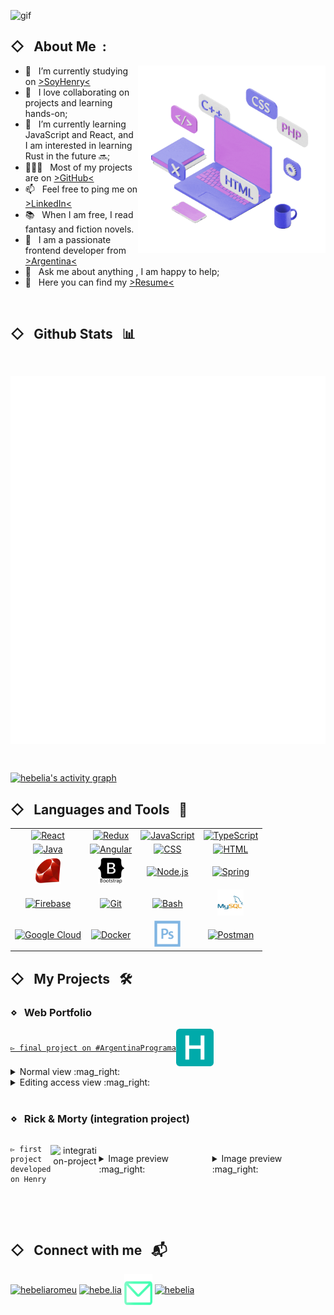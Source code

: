 <!-- ## Hey 👋, I'm Hebe Lia! -->
<div style="justify-content: center; padding-top:20px;">
<p >

<!-- [![SVG](https://readme-typing-svg.demolab.com?font=Consola&size=35&pause=1000&color=49F7DE&width=435&lines=Hi%2C+%F0%9F%91%8B%F0%9F%8F%BB+I'm+Hebe+Lia;%E2%9C%85+Full+Stack+Developer+from+Argentina;Nice+to+meet+you+~)]() -->
<img style="justify-content: center; padding-top:20px; " alt="gif" src="https://readme-typing-svg.demolab.com?font=Consola&size=35&pause=1000&color=8647F7&width=435&lines=Hi%2C+%F0%9F%91%8B%F0%9F%8F%BB+I'm+Hebe+Lia;%E2%9C%94+Full+Stack+Dev.;Nice+to+meet+you!+%5E%5E" />
</p>
</div>

<!--  -->
<!-- https://readme-typing-svg.demolab.com/demo/ -->

<!-- about me -->
<div>

## ◇ &nbsp; About Me &nbsp;:

<img align="right" alt="GIF" src="/assets/3.gif" width="300px" height="300px"/>

- 🎯 &nbsp; I’m currently studying on [>SoyHenry<](https://www.soyhenry.com/)
- 🤝 &nbsp; I love collaborating on projects and learning hands-on;
- 🌱 &nbsp; I’m currently learning JavaScript and React, and I am interested in learning Rust in the future 🔜;
- 👨🏻‍💻 &nbsp; Most of my projects are on [>GitHub<](https://github.com/hebelia?tab=repositories)
- 📫 &nbsp; Feel free to ping me on [>LinkedIn<](https://www.linkedin.com/in/hebeliaromeu/)
- 📚 &nbsp; When I am free, I read fantasy and fiction novels.
- 📌 &nbsp; I am a passionate frontend developer from [>Argentina<](https://g.co/kgs/iJQ7Lu)
- 💬 &nbsp; Ask me about anything , I am happy to help;
- 📝 &nbsp; Here you can find my [>Resume<](https://drive.google.com/file/d/1tDK03zVd83FzXb5vAaXOUsmacSsT05JK/view?usp=sharing)

</div>
<!--  -->
<br/>

<!-- github stats -->

<div >

## ◇ &nbsp; Github Stats &nbsp; 📊

<!-- ![Most Used Languages](https://raw.githubusercontent.com/hebelia/github-stat/master/generated/languages.svg#gh-dark-mode-only)

![Stats Overview](https://raw.githubusercontent.com/hebelia/github-stat/master/generated/overview.svg#gh-dark-mode-only) -->

<!-- ![GitHub Stats](https://github-readme-stats.vercel.app/api?username=hebelia) -->

<!-- ![Most Used Languages](https://raw.githubusercontent.com/hebelia/github-stat/master/generated/languages.svg)
![Stats Overview](https://raw.githubusercontent.com/hebelia/github-stat/master/generated/overview.svg) -->

</div>
<div style="display: flex; justify-content: center;">

<!-- GitHub Stats -->
<div  align="center">
  <h2 align="right"></h2>
  <img align="center"src="https://raw.githubusercontent.com/hebelia/github-stat/master/generated/languages.svg#gh-dark-mode-only" alt="Most Used Languages">
  <img align="center" src="https://raw.githubusercontent.com/hebelia/github-stat/master/generated/overview.svg#gh-dark-mode-only" alt="Stats Overview">
  <h2 align="right"></h2>
</div>

</div>

<br>
  <a href="https://github.com/hebelia/github-readme-activity-graph"><img alt="hebelia's activity graph" src="https://github-readme-activity-graph.vercel.app/graph/?username=hebelia&bg_color=0c0c17&color=12e3a4&line=#8512e3&point=FFFFFF&hide_border=true" /></a>

<!--  -->

<br>

<!-- languages and tools -->
<div>

## ◇ &nbsp; Languages and Tools &nbsp; 🔨

<table align="center">
  <tr>
    <td align="center">
      <a href="https://reactjs.org/" target="_blank">
        <img src="https://raw.githubusercontent.com/hebelia/README_icons/main/language_and_tools/square/react/react.svg" alt="React" height="42px">
      </a>
    </td>
    <td align="center">
      <a href="https://redux.js.org/" target="_blank">
        <img src="https://raw.githubusercontent.com/hebelia/README_icons/main/language_and_tools/square/redux/redux.svg" alt="Redux" height="42px">
      </a>
    </td>
    <td align="center">
      <a href="https://developer.mozilla.org/en-US/docs/Web/JavaScript" target="_blank">
        <img src="https://raw.githubusercontent.com/hebelia/README_icons/main/language_and_tools/square/javascript/javascript.svg" alt="JavaScript" height="42px">
      </a>
    </td>
    <td align="center">
      <a href="https://www.typescriptlang.org/" target="_blank">
        <img src="https://raw.githubusercontent.com/hebelia/README_icons/main/language_and_tools/square/typescript/typescript.svg" alt="TypeScript" height="42px">
      </a>
    </td>

  </tr>
  <tr>
    <td align="center">
      <a href="https://www.java.com" target="_blank">
        <img src="https://raw.githubusercontent.com/hebelia/README_icons/main/language_and_tools/square/java/java.svg" alt="Java" height="42px">
      </a>
    </td>
    <td align="center">
      <a href="https://angular.io/" target="_blank">
        <img src="https://raw.githubusercontent.com/hebelia/README_icons/main/language_and_tools/square/angular/angular.svg" alt="Angular" height="42px">
      </a>
    </td>
    <td align="center">
      <a href="https://developer.mozilla.org/en-US/docs/Web/CSS" target="_blank">
        <img src="https://raw.githubusercontent.com/hebelia/README_icons/main/language_and_tools/square/css/css.svg" alt="CSS" height="42px">
      </a>
    </td>
    <td align="center">
      <a href="https://developer.mozilla.org/en-US/docs/Web/HTML" target="_blank">
        <img src="https://raw.githubusercontent.com/hebelia/README_icons/main/language_and_tools/square/html/html.svg" alt="HTML" height="42px">
      </a>
    </td>

  </tr>
  <tr>
    <td align="center">
      <a href="https://www.ruby-lang.org/en/" target="_blank">
        <img src="https://raw.githubusercontent.com/devicons/devicon/master/icons/ruby/ruby-original.svg" alt="Ruby" width="42px" height="42px">
      </a>
    </td>
    <td align="center">
      <a href="https://getbootstrap.com" target="_blank" rel="noreferrer">
        <img src="https://raw.githubusercontent.com/devicons/devicon/master/icons/bootstrap/bootstrap-plain-wordmark.svg" alt="Bootstrap" width="42px" height="42px">
      </a>
    </td>
    <td align="center">
      <a href="https://nodejs.org" target="_blank">
        <img src="https://raw.githubusercontent.com/hebelia/README_icons/main/language_and_tools/square/node/node.svg" alt="Node.js" height="42px">
      </a>
    </td>
    <td align="center">
      <a href="https://spring.io/" target="_blank" rel="noreferrer">
        <img src="https://www.vectorlogo.zone/logos/springio/springio-icon.svg" alt="Spring" height="42px">
      </a>
    </td>

  </tr>
  <tr>
    <td align="center">
      <a href="https://firebase.google.com/" target="_blank">
        <img src="https://raw.githubusercontent.com/hebelia/README_icons/main/language_and_tools/square/firebase/firebase.svg" alt="Firebase" height="42px">
      </a>
    </td>
    <td align="center">
      <a href="https://git-scm.com/" target="_blank">
        <img src="https://raw.githubusercontent.com/hebelia/README_icons/main/language_and_tools/square/git-scm/git-scm.svg" alt="Git" height="42px">
      </a>
    </td>
    <td align="center">
      <a href="https://www.gnu.org/software/bash/" target="_blank">
        <img src="https://raw.githubusercontent.com/hebelia/README_icons/main/language_and_tools/square/bash/bash.svg" alt="Bash" height="42px">
      </a>
    </td>
    <td align="center">
      <a href="https://www.mysql.com/" target="_blank" rel="noreferrer">
        <img src="https://raw.githubusercontent.com/devicons/devicon/master/icons/mysql/mysql-original-wordmark.svg" alt="MySQL" width="42px" height="42px">
      </a>
    </td>

  </tr>
  <tr>
    <td align="center">
      <a href="https://cloud.google.com/" target="_blank">
        <img src="https://raw.githubusercontent.com/hebelia/README_icons/main/language_and_tools/square/google-cloud/google-cloud.svg" alt="Google Cloud" height="42px">
      </a>
    </td>
    <td align="center">
      <a href="https://www.docker.com/" target="_blank">
        <img src="https://raw.githubusercontent.com/hebelia/README_icons/main/language_and_tools/square/docker/docker.svg" alt="Docker" height="42px">
      </a>
    </td>
    <td align="center">
      <a href="https://www.photoshop.com/en" target="_blank" rel="noreferrer">
        <img src="https://raw.githubusercontent.com/devicons/devicon/master/icons/photoshop/photoshop-line.svg" alt="Photoshop" height="42px">
      </a>
    </td>
    <td align="center">
      <a href="https://postman.com" target="_blank" rel="noreferrer">
        <img src="https://www.vectorlogo.zone/logos/getpostman/getpostman-icon.svg" alt="Postman" height="42px">
      </a>
    </td>

  </tr>
</table>

</div>

<!-- github projects -->

## ◇ &nbsp; My Projects &nbsp; 🛠️

<div align="center">

<div align="left">

### ⋄ &nbsp; Web Portfolio

<a href="https://github.com/hebelia/front-end" target="_blank"> 
<!-- <img alt="portfolio" src="/assets/android-chrome-192x192.png" height="68" align="left"> </a> -->

<div style="display: flex; align-items: center;">

  <div style="flex: 1;" height="100">

    ▻ final project on #ArgentinaPrograma

  </div>
  <div style="flex: 1; text-align: center;" height="50px">

<a href="https://github.com/hebelia/front-end">
<img alt="final-project-argprog" src="./assets/android-chrome-192x192.png"  height="60px" align="left">
</a>
  </div>
</div>

<details>
  <summary> <a> Normal view :mag_right: </a></summary>

![Visualización1](/assets/portfolio.png)

</details>
<details>
  <summary> <a> Editing access view :mag_right:</a></summary>

![Visualización2](/assets/edit-view.png)

</details>

<br />
</div>

</div>

### ⋄ &nbsp; Rick & Morty (integration project)

<div style="display: flex; align-items: center;">

  <div style="flex: 1;" height="100">

    ▻ first project developed on Henry

  </div>
  <div style="flex: 1; text-align: center;" height="50px">

<a href="https://github.com/hebelia/Integration-Project">
<img alt="integration-project" src="./assets/favicon.ico"  height="60px" align="left">
</a>

</div>

<details>
  <summary> <a> Image preview :mag_right: </a></summary>

![Visualización1](/assets/rnm-pc.png)

</details>
<details>
  <summary> <a> Image preview :mag_right:</a></summary>

![Visualización2](/assets/rnm-2.png)

</details>

</div>

<!--  -->

<br><br>

<!-- contact -->

## ◇ &nbsp; Connect with me &nbsp; 📬

<div align="left">
  <a href="https://linkedin.com/in/hebeliaromeu" target="blank"><img align="center" src="https://raw.githubusercontent.com/rahuldkjain/github-profile-readme-generator/master/src/images/icons/Social/linked-in-alt.svg" alt="hebeliaromeu" height="45" width="45" /></a>
  <a href="https://instagram.com/hebe.lia" target="blank"><img align="center" src="https://raw.githubusercontent.com/rahuldkjain/github-profile-readme-generator/master/src/images/icons/Social/instagram.svg" alt="hebe.lia" height="45" width="45" /></a>
  <a href="mailto:hebeliaromeu@gmail.com"><img align="center" src="/assets/mail.svg" alt="Email Me" height="50" width="45"></a>
  <a href="https://codepen.io/hebelia" target="blank"><img align="center" src="https://raw.githubusercontent.com/rahuldkjain/github-profile-readme-generator/master/src/images/icons/Social/codepen.svg" alt="hebelia" height="45" width="45" /></a>
</div>

<!-- TEST -->
<!-- ## ◇ &nbsp;  GitHub Trophies &nbsp; 🏆
![](https://github-profile-trophy.vercel.app/?username=hebelia&theme=darkhub&no-frame=false&no-bg=true&margin-w=4)

### ◇ &nbsp;  Random Dev Quote &nbsp; 💭
-->
